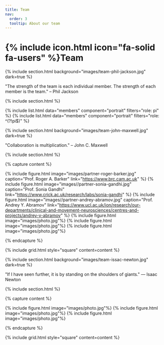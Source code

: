 ```yaml
---
title: Team
nav:
  order: 3
  tooltip: About our team
---
```


# {% include icon.html icon="fa-solid fa-users" %}Team

{% include section.html background="images/team-phil-jackson.jpg" dark=true %}

"The strength of the team is each individual member. The strength of each member is the team." – Phil Jackson

{% include section.html %}

{% include list.html data="members" component="portrait" filters="role: pi" %}
{% include list.html data="members" component="portrait" filters="role: ^(?!pi$)" %}

{% include section.html background="images/team-john-maxwell.jpg" dark=true %}

"Collaboration is multiplication." – John C. Maxwell

{% include section.html %}

{% capture content %}

{% include figure.html image="images/partner-roger-barker.jpg" caption="Prof. Roger A. Barker" link="https://www.brc.cam.ac.uk" %}
{% include figure.html image="images//partner-sonia-gandhi.jpg" caption="Prof. Sonia Gandhi" link="https://www.crick.ac.uk/research/labs/sonia-gandhi" %}
{% include figure.html image="images//partner-andrey-abramov.jpg" caption="Prof. Andrey Y. Abramov" link="https://www.ucl.ac.uk/ion/research/our-departments/clinical-and-movement-neurosciences/centres-and-projects/andrey-y-abramov" %}
{% include figure.html image="images/photo.jpg"%}
{% include figure.html image="images/photo.jpg"%}
{% include figure.html image="images/photo.jpg"%}

{% endcapture %}

{% include grid.html style="square" content=content %}

{% include section.html background="images/team-issac-newton.jpg" dark=true %}

"If I have seen further, it is by standing on the shoulders of giants." — Isaac Newton

{% include section.html %}

{% capture content %}

{% include figure.html image="images/photo.jpg"%}
{% include figure.html image="images/photo.jpg"%}
{% include figure.html image="images/photo.jpg"%}

{% endcapture %}

{% include grid.html style="square" content=content %}
